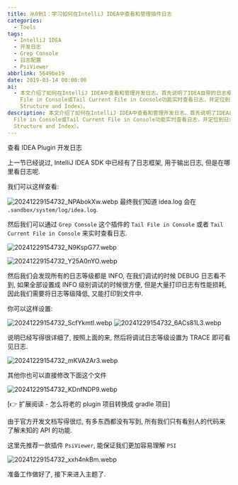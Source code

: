 ```yaml
---
title: 从0到1：学习如何在IntelliJ IDEA中查看和管理插件日志
categories:
  - Tools
tags:
  - IntelliJ IDEA
  - 开发日志
  - Grep Console
  - 日志配置
  - PsiViewer
abbrlink: 5649be19
date: 2019-03-14 00:00:00
ai:
  - 本文介绍了如何在IntelliJ IDEA中查看和管理开发日志。首先说明了IDEA自带的日志框架以及查看方法，包括使用Grep Console插件的Tail
    File in Console或Tail Current File in Console功能实时查看日志，并定位到日志文件idea.log的位置。文章还详细解释了如何调整日志级别以优化性能和调试效率，通过设置为TRACE级别可以获取更多详细的调试信息。此外，提到了修改配置文件作为替代方法。最后推荐了一款名为PsiViewer的插件，帮助开发者更好地理解PSI（Program
    Structure and Index）。
description: 本文介绍了如何在IntelliJ IDEA中查看和管理开发日志。首先说明了IDEA自带的日志框架以及查看方法，包括使用Grep Console插件的Tail
  File in Console或Tail Current File in Console功能实时查看日志，并定位到日志文件idea.log的位置。文章还详细解释了如何调整日志级别以优化性能和调试效率，通过设置为TRACE级别可以获取更多详细的调试信息。此外，提到了修改配置文件作为替代方法。最后推荐了一款名为PsiViewer的插件，帮助开发者更好地理解PSI（Program
  Structure and Index）。
---
```


查看 IDEA Plugin 开发日志

上一节已经说过, IntelliJ IDEA SDK 中已经有了日志框架, 用于输出日志, 但是在哪里看日志呢.

我们可以这样查看:

![20241229154732_NPAbokXw.webp](20241229154732_NPAbokXw.webp)
最终我们知道 idea.log 会在 `.sandbox/system/log/idea.log`.

然后我们可以通过 `Grep Console` 这个插件的 `Tail File in Console` 或者 `Tail Current File in Console` 来实时查看日志.

![20241229154732_N9KspG77.webp](20241229154732_N9KspG77.webp)

![20241229154732_Y25A0nYO.webp](20241229154732_Y25A0nYO.webp)

然后我们会发现所有的日志等级都是 INFO, 在我们调试的时候 DEBUG 日志看不到, 如果全部设置成 INFO 级别调试的时候很方便, 但是大量打印日志有性能损耗,
因此我们需要将日志等级降低, 又能打印到文件中.

你可以这样设置:

![20241229154732_ScfYkmtI.webp](20241229154732_ScfYkmtI.webp)
![20241229154732_6ACs81L3.webp](20241229154732_6ACs81L3.webp)

说明已经写得很详细了, 按照上面的来, 然后将调试日志等级设置为 TRACE 即可看见日志.

![20241229154732_mKVA2Ar3.webp](20241229154732_mKVA2Ar3.webp)

其他你也可以直接修改下面这个文件

![20241229154732_KDnfNDP9.webp](20241229154732_KDnfNDP9.webp)

[👉 扩展阅读 - 怎么将老的 plugin 项目转换成 gradle 项目]

由于官方开发文档写得很烂, 有多东西都没有写到, 所有我们只有看别人的代码来了解未知的 API 的功能.

这里先推荐一款插件 `PsiViewer`, 能保证我们更加容易理解 `PSI`

![20241229154732_xxh4nkBm.webp](20241229154732_xxh4nkBm.webp)

准备工作做好了, 接下来进入主题了.
